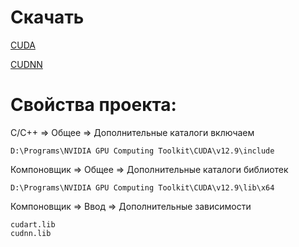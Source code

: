 # Скачать

[CUDA](https://developer.nvidia.com/cuda-downloads)

[CUDNN](https://developer.nvidia.com/cudnn-downloads)

# Свойства проекта:

C/C++ => Общее => Дополнительные каталоги включаем

`D:\Programs\NVIDIA GPU Computing Toolkit\CUDA\v12.9\include`

Компоновщик => Общее => Дополнительные каталоги библиотек

`D:\Programs\NVIDIA GPU Computing Toolkit\CUDA\v12.9\lib\x64`

Компоновщик => Ввод => Дополнительные зависимости

```
cudart.lib
cudnn.lib
```
